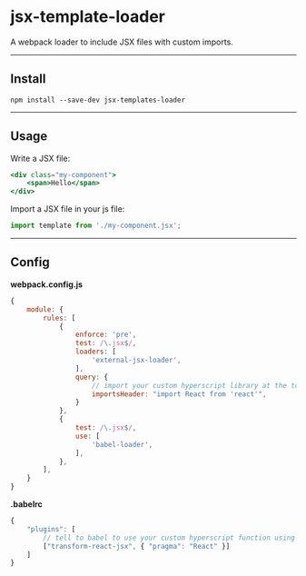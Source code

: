 # jsx-template-loader
A webpack loader to include JSX files with custom imports.

---

## Install
```
npm install --save-dev jsx-templates-loader
```

---

## Usage

Write a JSX file:
```jsx
<div class="my-component">
	<span>Hello</span>
</div>
```

Import a JSX file in your js file:
```js
import template from './my-component.jsx';
```

---

## Config

**webpack.config.js**
```js
{
	module: {
		rules: [
			{
                enforce: 'pre',
                test: /\.jsx$/,
                loaders: [
                    'external-jsx-loader',
                ],
				query: {
					// import your custom hyperscript library at the top of the JSX file
					importsHeader: "import React from 'react'",
				}
            },
			{
                test: /\.jsx$/,
                use: [
                    'babel-loader',
                ],
            },
		],
	}
}
```

**.babelrc**
```js
{
	"plugins": [
		// tell to babel to use your custom hyperscript function using `pragma`
        ["transform-react-jsx", { "pragma": "React" }]
    ]
}
```
